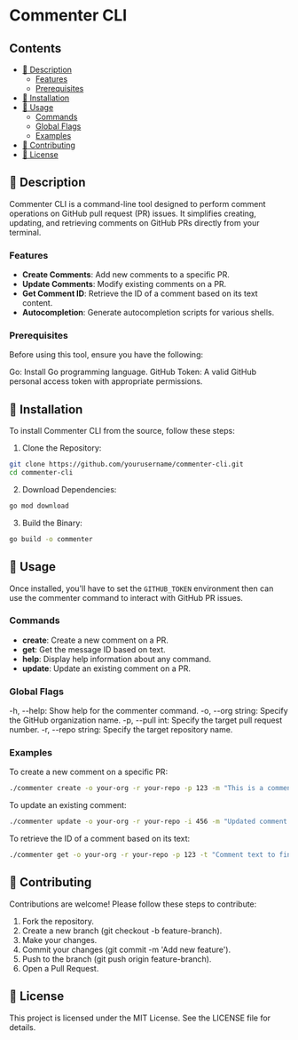 <!-- omit in toc -->
# Commenter CLI

<!-- omit in toc -->
## Contents

- [📘 Description](#-description)
  - [Features](#features)
  - [Prerequisites](#prerequisites)
- [🚢 Installation](#-installation)
- [🔧 Usage](#-usage)
  - [Commands](#commands)
  - [Global Flags](#global-flags)
  - [Examples](#examples)
- [🤝 Contributing](#-contributing)
- [📄 License](#-license)

## 📘 Description

Commenter CLI is a command-line tool designed to perform comment operations on GitHub pull request (PR) issues.
It simplifies creating, updating, and retrieving comments on GitHub PRs directly from your terminal.

### Features

- **Create Comments**: Add new comments to a specific PR.
- **Update Comments**: Modify existing comments on a PR.
- **Get Comment ID**: Retrieve the ID of a comment based on its text content.
- **Autocompletion**: Generate autocompletion scripts for various shells.

### Prerequisites

Before using this tool, ensure you have the following:

Go: Install Go programming language.
GitHub Token: A valid GitHub personal access token with appropriate permissions.

## 🚢 Installation

To install Commenter CLI from the source, follow these steps:

1. Clone the Repository:

```bash
git clone https://github.com/yourusername/commenter-cli.git
cd commenter-cli
```

2. Download Dependencies:

```bash
go mod download
```

3. Build the Binary:

```bash
go build -o commenter
```

## 🔧 Usage

Once installed, you'll have to set the `GITHUB_TOKEN` environment then can use the commenter command to interact
with GitHub PR issues.

### Commands

- **create**: Create a new comment on a PR.
- **get**: Get the message ID based on text.
- **help**: Display help information about any command.
- **update**: Update an existing comment on a PR.

### Global Flags

-h, --help: Show help for the commenter command.
-o, --org string: Specify the GitHub organization name.
-p, --pull int: Specify the target pull request number.
-r, --repo string: Specify the target repository name.

### Examples

To create a new comment on a specific PR:

```bash
./commenter create -o your-org -r your-repo -p 123 -m "This is a comment"
```

To update an existing comment:

```bash
./commenter update -o your-org -r your-repo -i 456 -m "Updated comment text"
```

To retrieve the ID of a comment based on its text:

```bash
./commenter get -o your-org -r your-repo -p 123 -t "Comment text to find"
```

## 🤝 Contributing

Contributions are welcome! Please follow these steps to contribute:

1. Fork the repository.
2. Create a new branch (git checkout -b feature-branch).
3. Make your changes.
4. Commit your changes (git commit -m 'Add new feature').
5. Push to the branch (git push origin feature-branch).
6. Open a Pull Request.

## 📄 License

This project is licensed under the MIT License. See the LICENSE file for details.
